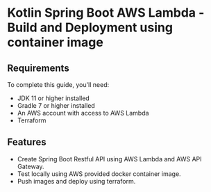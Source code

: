 # Kotlin Spring Boot AWS Lambda - Build and Deployment using container image

## Requirements

To complete this guide, you'll need:
- JDK 11 or higher installed
- Gradle 7 or higher installed
- An AWS account with access to AWS Lambda
- Terraform

## Features

- Create Spring Boot Restful API using AWS Lambda and AWS API Gateway.
- Test locally using AWS provided docker container image.
- Push images and deploy using terraform.